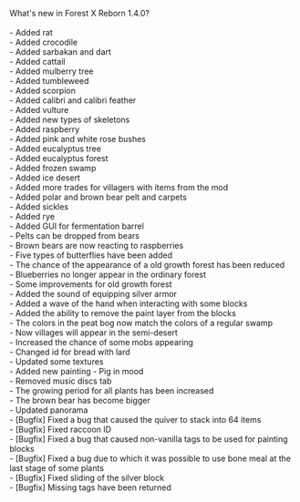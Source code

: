 What's new in Forest X Reborn 1.4.0?<br />
<br /> - Added rat
<br /> - Added crocodile
<br /> - Added sarbakan and dart
<br /> - Added cattail
<br /> - Added mulberry tree
<br /> - Added tumbleweed
<br /> - Added scorpion
<br /> - Added calibri and calibri feather
<br /> - Added vulture
<br /> - Added new types of skeletons
<br /> - Added raspberry
<br /> - Added pink and white rose bushes
<br /> - Added eucalyptus tree
<br /> - Added eucalyptus forest
<br /> - Added frozen swamp
<br /> - Added ice desert
<br /> - Added more trades for villagers with items from the mod
<br /> - Added polar and brown bear pelt and carpets
<br /> - Added sickles
<br /> - Added rye
<br /> - Added GUI for fermentation barrel
<br /> - Pelts can be dropped from bears
<br /> - Brown bears are now reacting to raspberries
<br /> - Five types of butterflies have been added
<br /> - The chance of the appearance of a old growth forest has been reduced
<br /> - Blueberries no longer appear in the ordinary forest
<br /> - Some improvements for old growth forest
<br /> - Added the sound of equipping silver armor
<br /> - Added a wave of the hand when interacting with some blocks
<br /> - Added the ability to remove the paint layer from the blocks
<br /> - The colors in the peat bog now match the colors of a regular swamp
<br /> - Now villages will appear in the semi-desert
<br /> - Increased the chance of some mobs appearing
<br /> - Changed id for bread with lard
<br /> - Updated some textures
<br /> - Added new painting - Pig in mood
<br /> - Removed music discs tab
<br /> - The growing period for all plants has been increased
<br /> - The brown bear has become bigger
<br /> - Updated panorama
<br /> - [Bugfix] Fixed a bug that caused the quiver to stack into 64 items
<br /> - [Bugfix] Fixed raccoon ID
<br /> - [Bugfix] Fixed a bug that caused non-vanilla tags to be used for painting blocks
<br /> - [Bugfix] Fixed a bug due to which it was possible to use bone meal at the last stage of some plants
<br /> - [Bugfix] Fixed sliding of the silver block
<br /> - [Bugfix] Missing tags have been returned
